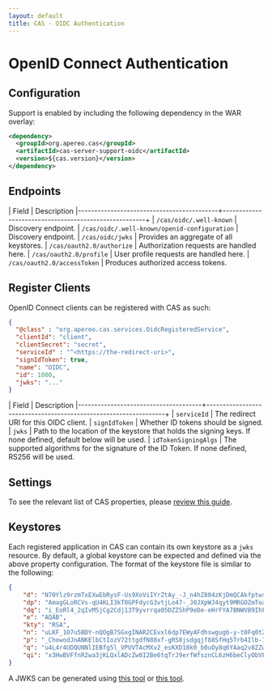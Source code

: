 ```yaml
---
layout: default
title: CAS - OIDC Authentication
---
```


# OpenID Connect Authentication

## Configuration
Support is enabled by including the following dependency in the WAR overlay:

```xml
<dependency>
  <groupId>org.apereo.cas</groupId>
  <artifactId>cas-server-support-oidc</artifactId>
  <version>${cas.version}</version>
</dependency>
```

## Endpoints

| Field                                     | Description
|-------------------------------------------+------------------------------------------------------+
| `/cas/oidc/.well-known`                       | Discovery endpoint.
| `/cas/oidc/.well-known/openid-configuration`  | Discovery endpoint.
| `/cas/oidc/jwks`                              | Provides an aggregate of all keystores.
| `/cas/oauth2.0/authorize`                     | Authorization requests are handled here.
| `/cas/oauth2.0/profile`                       | User profile requests are handled here.
| `/cas/oauth2.0/accessToken`                   | Produces authorized access tokens.

## Register Clients

OpenID Connect clients can be registered with CAS as such:

```json
{
  "@class" : "org.apereo.cas.services.OidcRegisteredService",
  "clientId": "client",
  "clientSecret": "secret",
  "serviceId" : "^<https://the-redirect-uri>",
  "signIdToken": true,
  "name": "OIDC",
  "id": 1000,
  "jwks": "..."
}
```

| Field                                | Description
|--------------------------------------+-----------------------------------------------------------------+
| `serviceId`                   | The redirect URI for this OIDC client.
| `signIdToken`                 | Whether ID tokens should be signed.
| `jwks`                        | Path to the location of the keystore that holds the signing keys. If none defined, default below will be used.
| `idTokenSigningAlgs`          | The supported algorithms for the signature of the ID Token. If none defined, RS256 will be used.

## Settings

To see the relevant list of CAS properties, please [review this guide](Configuration-Properties.html).

## Keystores

Each registered application in CAS can contain its own keystore as a `jwks` resource. By default,
a global keystore can be expected and defined via the above property configuration. The format of the keystore
file is similar to the following:

```json
{
    "d": "N70Ylz9rzmTxEXwEbRysF-Us9XoViIYrZtAy_-J_n4hZ804zKjDmQCAkfptwsi_CTLDcfQvLHAp6JTfHVJviBvGbLW_wtETKvYEXd7HO78tqqcEHvZJAaFnMNrCFylGCVJVBPEmiWjnkKzJ-G2C-BRCC_7lguOQ-buuiuzpXHxHsQbrhWehxRnWT9YmjdmRFR9lsKPMLsuoGLVq6d_H8WVwexVmNLgqGH-X-5JYXWljrM_CzL__Jv_nbPpk3Al6lyk0b7jLPcUcI3MckWkDBuiEySg8kh5EJFb3FvzQiFsmY9SEZ3HkR-P-Cm4m9vjzxNgk8yOnzeBzOCrHPBxBdcQ",
    "dp": "AmagGLoRCVs-qU4KLI3kT0GPFdycG3vtjLo47-_J0JXpWJ4qyt9MRGOZmToa0VhJltUfvr8ik94LjeDRXCi_FNc5J6RnmjuvlVmHIRaVIw4ziL9a3uHRITSXEduuWITVIisJ01o6oZwk_3pbXqPlx1WUUZ0kYy5aOaUz09JjJEE",
    "dq": "i_EoRl4_2qIvMSjCg2Cdj13T9yvrrqa05DZZShP9eDe-eHrFYA7BNWVB9IhFD6Q7fr9sJNHm7267_rPhG51mj3az6ryAGmb7e2OHsWRyqfAvSFkdnIUjzCmt8xv0YdqK8iyZmHjB9eNHyzdmkWWBNTgj0_w-YlQWrXKD_HGKgP8",
    "e": "AQAB",
    "kty": "RSA",
    "n": "uLKF_1O7u5BDY-nQOgB7SGxgINAR2CEvxl6dp7EWyAFdhswgugb-y-t0Fq0tZs33TsOr_o3QGzPG8Lm5EtyYJpFBZ6rbvAoIDgddVYW-Agy3c_IKSPnxLKHoI18kaJNpNRbvEFH-V2Ya1VihGGWZnO-dN4iCgGnsG5InzM8GkVoP8NnjL5uhBYxsCo1a9HGd6rziyRaQBUI81t-YbHbP-m7mF315yFLX7uZyoBZSgxjezYo5s1va4uVUXXwVDQuUtvSJ1jV6aNgvZEmCFL7BmJWm0tQxLdKj_nweLNOXfjoDbtKpdDptNVR7t1H0E3whRgdNlpjUGaWU1n2TmmZs9w",
    "p": "_ChowodJnANKElbCtIozV72ttgdfN88xf-gRS8jsdgqjf88SfHq5Trb4Ilb-IhgtlnJJywcbfPky1yCCCrXXoB__iNhONdykhwUenJmHPHJLDlBA6vLga19K2b5xUBK6qry3InvkCVgLVRGUGfSvRkz8Yw-XG2Flvh_IoBaMkh0",
    "q": "u4L4r4UDQUNNlIEBfg5l_VPUVTAcMXv2_esKXD18k0_b0uOy8q6YAaq2v8ZZwzgZQ6-EKje4R8Gg8psE_u4ATt9aMcxlriq60FF_vZIjgmuAkMDku_TtMMs3Ol_PlaO6lHxxOjg3I2dtZfrur1QryplvUpERP79QJVBtiBjdzyM",
    "qi": "x3HwBVFfnR2wa3jKLQxlADcZw0I2Be6tqTrJ9erfWfsznCL6zH6beClyObVF9pdDXujZTUVYyhgHMZ15zRVQ2UgCa9k5x8KJn2y-OFz3m2gWu4UAvfM7UotpdMcZlDiFm8J1BWv8QKYjmFNBAE_gAf7k9YiSxJTAsChCks1Q5gk"
}
```

A JWKS can be generated using [this tool](https://mkjwk.org/) 
or [this tool](http://connect2id.com/products/nimbus-jose-jwt/generator).

